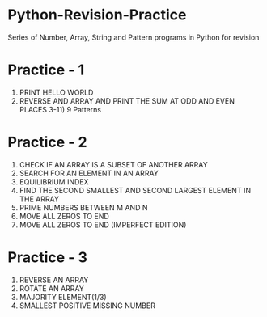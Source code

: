 # Python-Revision-Practice
 Series of Number, Array, String and Pattern programs in Python for revision

# Practice - 1
 1) PRINT HELLO WORLD
 2) REVERSE AND ARRAY AND PRINT THE SUM AT ODD AND EVEN PLACES
 3-11) 9 Patterns

# Practice - 2
 1) CHECK IF AN ARRAY IS A SUBSET OF ANOTHER ARRAY 
 2) SEARCH FOR AN ELEMENT IN AN ARRAY
 3) EQUILIBRIUM INDEX
 4) FIND THE SECOND SMALLEST AND SECOND LARGEST ELEMENT IN THE ARRAY
 5) PRIME NUMBERS BETWEEN M AND N
 6) MOVE ALL ZEROS TO END
 7) MOVE ALL ZEROS TO END (IMPERFECT EDITION)

# Practice - 3
 1) REVERSE AN ARRAY
 2) ROTATE AN ARRAY
 3) MAJORITY ELEMENT(1/3)
 4) SMALLEST POSITIVE MISSING NUMBER